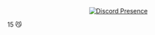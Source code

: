 <div align="center">
  <a href="https://discord.com/users/896604349311115304">
    <img src="https://lanyard.cnrad.dev/api/896604349311115304" alt="Discord Presence">
  </a>
</div>

15 😼
